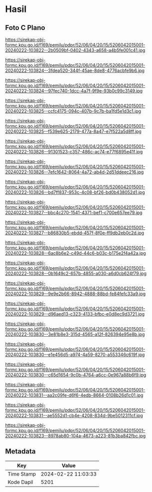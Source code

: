 # Hasil

## Foto C Plano

https://sirekap-obj-formc.kpu.go.id/f169/pemilu/pdpr/52/06/04/20/15/5206042015001-20240222-103822--2b0509bf-0402-4343-a658-a4b5fe001c41.jpg

https://sirekap-obj-formc.kpu.go.id/f169/pemilu/pdpr/52/06/04/20/15/5206042015001-20240222-103824--3fdea520-344f-45ae-8de8-4776acbfe9b6.jpg

https://sirekap-obj-formc.kpu.go.id/f169/pemilu/pdpr/52/06/04/20/15/5206042015001-20240222-103824--97fec740-1dcc-4a7f-9f9e-93b0c99c3149.jpg

https://sirekap-obj-formc.kpu.go.id/f169/pemilu/pdpr/52/06/04/20/15/5206042015001-20240222-103825--ccfc4175-094c-407b-9c7b-ba1fd5e1d3c1.jpg

https://sirekap-obj-formc.kpu.go.id/f169/pemilu/pdpr/52/06/04/20/15/5206042015001-20240222-103825--f539e625-2179-477a-8a47-e7f522a5d8ff.jpg

https://sirekap-obj-formc.kpu.go.id/f169/pemilu/pdpr/52/06/04/20/15/5206042015001-20240222-103826--91301523-c357-486c-ac74-e77f6895e41f.jpg

https://sirekap-obj-formc.kpu.go.id/f169/pemilu/pdpr/52/06/04/20/15/5206042015001-20240222-103826--7efc1642-8064-4a72-ab4d-2d51ddeec216.jpg

https://sirekap-obj-formc.kpu.go.id/f169/pemilu/pdpr/52/06/04/20/15/5206042015001-20240222-103826--bd7ff837-953c-4c08-bf26-bd0b438052d1.jpg

https://sirekap-obj-formc.kpu.go.id/f169/pemilu/pdpr/52/06/04/20/15/5206042015001-20240222-103827--bbc4c270-1541-4371-bef1-c700e657ee79.jpg

https://sirekap-obj-formc.kpu.go.id/f169/pemilu/pdpr/52/06/04/20/15/5206042015001-20240222-103827--b86830b5-ebdd-457f-8f0e-ff9db2eb0c2d.jpg

https://sirekap-obj-formc.kpu.go.id/f169/pemilu/pdpr/52/06/04/20/15/5206042015001-20240222-103828--6ac8b6e2-c49d-44c6-b03c-b175e2f4a42a.jpg

https://sirekap-obj-formc.kpu.go.id/f169/pemilu/pdpr/52/06/04/20/15/5206042015001-20240222-103828--0b1649c2-657b-4855-a030-a6d0cb624f79.jpg

https://sirekap-obj-formc.kpu.go.id/f169/pemilu/pdpr/52/06/04/20/15/5206042015001-20240222-103829--9e9e2b66-8942-4888-88bd-fe84fefc33a9.jpg

https://sirekap-obj-formc.kpu.go.id/f169/pemilu/pdpr/52/06/04/20/15/5206042015001-20240222-103829--d96aed13-c323-4133-bfbc-e0d8ec9d3721.jpg

https://sirekap-obj-formc.kpu.go.id/f169/pemilu/pdpr/52/06/04/20/15/5206042015001-20240222-103830--3e81b8e3-315d-4565-a12f-826394e95e8b.jpg

https://sirekap-obj-formc.kpu.go.id/f169/pemilu/pdpr/52/06/04/20/15/5206042015001-20240222-103830--e1e456d5-a974-4a59-8270-a553346c619f.jpg

https://sirekap-obj-formc.kpu.go.id/f169/pemilu/pdpr/52/06/04/20/15/5206042015001-20240222-103830--c65d1654-9c0b-4764-a6cc-0e967a88b6f9.jpg

https://sirekap-obj-formc.kpu.go.id/f169/pemilu/pdpr/52/06/04/20/15/5206042015001-20240222-103831--aa2c09fe-d6f6-4edb-8664-0108b26d1c01.jpg

https://sirekap-obj-formc.kpu.go.id/f169/pemilu/pdpr/52/06/04/20/15/5206042015001-20240222-103831--ae5552d1-cb4e-4208-834d-9be5012311cf.jpg

https://sirekap-obj-formc.kpu.go.id/f169/pemilu/pdpr/52/06/04/20/15/5206042015001-20240222-103823--8978ab80-104a-4673-a223-81b3ba842fbc.jpg


## Metadata

| Key        | Value               |
| ---------- | ------------------- |
| Time Stamp | 2024-02-22 11:03:33 |
| Kode Dapil | 5201                |



